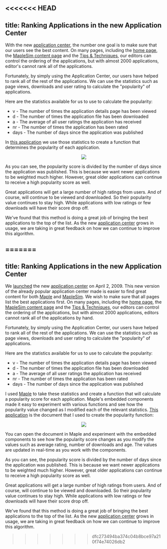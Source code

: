 <<<<<<< HEAD
---
title: Ranking Applications in the new Application Center
---

With the new [application center][appcenter], the number one goal is to make sure that our users see the best content. 
On many pages, including the [home page][appcenter], the [MapleSim content page](http://www.maplesoft.com/applications/maplesim)
and the [Tips & Techniques](http://www.maplesoft.com/applications/tipsandtechniques), our editors can control the 
ordering of the applications, but with almost 2000 applications, editor's cannot rank all of the applications.

Fortunately, by simply using the Application Center, our users have helped to rank all of the rest of the applications. 
We can use the statistics such as page views, downloads and user rating to calculate the "popularity" of applications.

Here are the statistics available for us to use to calculate the popularity:
- v - The number of times the application details page has been viewed
- d - The number of times the application file has been downloaded
- a - The average of all user ratings the application has received
- nr - The number of times the application has been rated
- days - The number of days since the application was published

In [this application](http://www.maplesoft.com/applications/popularity.aspx) we use those statistics to create a function
that determines the popularity of each application.

<p align="center"><img src="http://www.maplesoft.com/view.aspx?SI=19253/0/images/RankingDocuments_23.gif"/></p>

As you can see, the popularity score is divided by the number of days since the application was published. This is because 
we want newer applications to be weighted much higher. However, great older applications can continue to receive a high 
popularity score as well. 

Great applications will get a large number of high ratings from users. And of course, will continue to be viewed and downloaded.
So their popularity value continues to stay high. While applications with low ratings or few downloads will have their score drop off.

We've found that this method is doing a great job of bringing the best applications to the top of the list. As the new 
[application center][appcenter] grows in usage, we are taking in great feedback on how we can continue to improve this
algorithm.


[appcenter]: http://www.maplesoft.com/applications "Application Center"
=======
---
title: Ranking Applications in the new Application Center
---

We [launched](http://www.maplesoft.com/blog/view.aspx?sid=19336) the new [application center][appcenter] on April 2, 2009. 
This new version of the already popular application center made is easier to find great content for both [Maple][maple] and 
[MapleSim](http://www.maplesoft.com/products/maplesim). We wish to make sure that all pages list the best applications first. 
On many pages, including the [home page][appcenter], the [MapleSim content page](http://www.maplesoft.com/applications/maplesim)
and the [Tips & Techniques](http://www.maplesoft.com/applications/tipsandtechniques), our editors can control the 
ordering of the applications, but with almost 2000 applications, editors cannot rank all of the applications by hand.

Fortunately, by simply using the Application Center, our users have helped to rank all of the rest of the applications. 
We can use the statistics such as page views, downloads and user rating to calculate the "popularity" of applications.

Here are the statistics available for us to use to calculate the popularity:
- v - The number of times the application details page has been viewed
- d - The number of times the application file has been downloaded
- a - The average of all user ratings the application has received
- nr - The number of times the application has been rated
- days - The number of days since the application was published

I used [Maple][maple] to take these statistics and create a function that will calculate a popularity score for each application. 
Maple's embedded components made it easy to experiment with various functions and see how the popularity value changed as I modified each of 
the relevant statistics. [This application](http://www.maplesoft.com/applications/popularity.aspx) is the document that I used to create the 
popularity function:

<p align="center"><img src="http://www.maplesoft.com/view.aspx?SI=19253/0/images/RankingDocuments_23.gif"/></p>

You can open the document in Maple and experiment with the embedded components to see how the popularity score changes as you modify the
values such as average rating, number of downloads and age. The values are updated in real-time as you work with the components. 

As you can see, the popularity score is divided by the number of days since the application was published. This is because 
we want newer applications to be weighted much higher. However, great older applications can continue to receive a high 
popularity score as well. 

Great applications will get a large number of high ratings from users. And of course, will continue to be viewed and downloaded.
So their popularity value continues to stay high. While applications with low ratings or few downloads will have their score drop off.

We've found that this method is doing a great job of bringing the best applications to the top of the list. As the new 
[application center][appcenter] grows in usage, we are taking in great feedback on how we can continue to improve this
algorithm.


[appcenter]: http://www.maplesoft.com/applications "Application Center"
[maple]: http://www.maplesoft.com/products/Maple "Maple"
>>>>>>> dfc273494ba374c04b8bce97a210f74e74026db2
